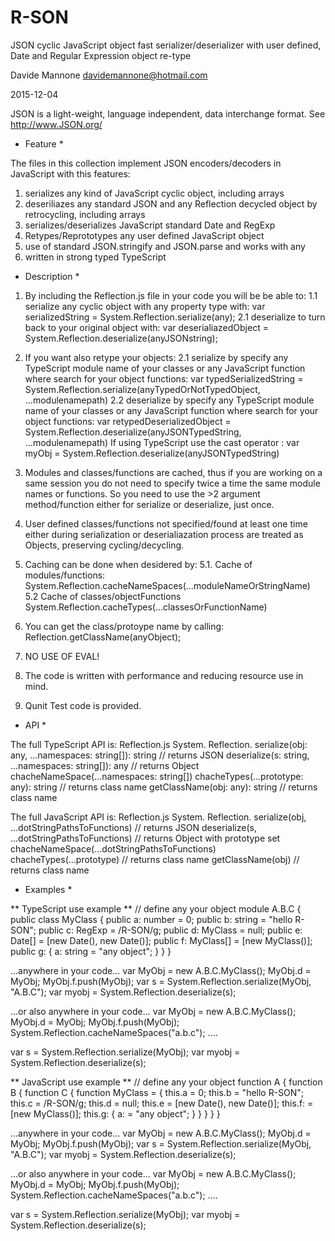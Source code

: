 # R-SON
JSON cyclic JavaScript object fast serializer/deserializer with user defined, Date and Regular Expression object re-type

Davide Mannone
davidemannone@hotmail.com

2015-12-04


JSON is a light-weight, language independent, data interchange format.
See http://www.JSON.org/


* Feature *

The files in this collection implement JSON encoders/decoders in JavaScript 
with this features:
1. serializes any kind of JavaScript cyclic object, including arrays
2. deseriliazes any standard JSON and any Reflection decycled object by 
   retrocycling, including arrays 
3. serializes/deserializes JavaScript standard Date and RegExp
4. Retypes/Reprototypes any user defined JavaScript object
5. use of standard JSON.stringify and JSON.parse and works with any
6. written in strong typed TypeScript

* Description *

1. By including the Reflection.js file in your code you will be be able to:
1.1 serialize any cyclic object with any property type with: 
    var serializedString = System.Reflection.serialize(any);
2.1 deserialize to turn back to your original object with: 
    var deserialiazedObject = System.Reflection.deserialize(anyJSONstring);

2. If you want also retype your objects:
2.1 serialize by specify any TypeScript module name of your classes or
    any JavaScript function where search for your object functions:
    var typedSerializedString = System.Reflection.serialize(anyTypedOrNotTypedObject, ...modulenamepath)
2.2 deserialize by specify any TypeScript module name of your classes or
    any JavaScript function where search for your object functions:
    var retypedDeserializedObject = System.Reflection.deserialize(anyJSONTypedString, ...modulenamepath)
    If using TypeScript use the cast operator <yourClass>:
    var myObj = <myObjClass>System.Reflection.deserialize(anyJSONTypedString)
    
3. Modules and classes/functions are cached, thus if you are working on 
   a same session you do not need to specify twice a time the same module 
   names or functions. So you need to use the >2 argument method/function
   either for serialize or deserialize, just once.

4. User defined classes/functions not specified/found at least one time 
   either during serialization or deserialiazation process are treated as 
   Objects, preserving cycling/decycling. 

5. Caching can be done when desidered by:
5.1.  Cache of modules/functions:
      System.Reflection.cacheNameSpaces(...moduleNameOrStringName)
5.2   Cache of classes/objectFunctions
      System.Reflection.cacheTypes(...classesOrFunctionName)

6. You can get the class/protoype name by calling:
   Reflection.getClassName(anyObject);

7. NO USE OF EVAL!

8. The code is written with performance and reducing resource use in mind. 

9. Qunit Test code is provided.




* API *

The full TypeScript API is:
Reflection.js
  System.
    Reflection.
      serialize(obj: any, ...namespaces: string[]): string  // returns JSON
      deserialize(s: string, ...namespaces: string[]): any  // returns Object
      chacheNameSpace(...namespaces: string[])
      chacheTypes(...prototype: any): string  // returns class name
      getClassName(obj: any): string  // returns class name
    
    
The full JavaScript API is:
Reflection.js
  System.
    Reflection.
      serialize(obj, ...dotStringPathsToFunctions)  // returns JSON
      deserialize(s, ...dotStringPathsToFunctions)  // returns Object with prototype set
      chacheNameSpace(...dotStringPathsToFunctions)
      chacheTypes(...prototype)  // returns class name
      getClassName(obj)  // returns class name


* Examples *

** TypeScript use example **
// define any your object
module A.B.C {
   public class MyClass {
      public a: number = 0;
      public b: string = "hello R-SON";
      public c: RegExp = /R-SON/g;
      public d: MyClass = null;
      public e: Date[] = [new Date(), new Date()];
      public f: MyClass[] = [new MyClass()];
      public g: {
         a: string = "any object";
      }
   }
}

...anywhere in your code...
var MyObj = new A.B.C.MyClass();
MyObj.d = MyObj;
MyObj.f.push(MyObj);
var s = System.Reflection.serialize(MyObj, "A.B.C");
var myobj = System.Reflection.deserialize(s);

...or also anywhere in your code...
var MyObj = new A.B.C.MyClass();
MyObj.d = MyObj;
MyObj.f.push(MyObj);
System.Reflection.cacheNameSpaces("a.b.c");
....

var s = System.Reflection.serialize(MyObj);
var myobj = System.Reflection.deserialize(s);

** JavaScript use example **
// define any your object
function A {
   function B {
      function C {
         function MyClass = {
            this.a = 0;
            this.b = "hello R-SON";
            this.c = /R-SON/g;
            this.d = null;
            this.e = [new Date(), new Date()];
            this.f: = [new MyClass()];
            this.g: {
               a: = "any object";
            }
         }
      }
   }
}

...anywhere in your code...
var MyObj = new A.B.C.MyClass();
MyObj.d = MyObj;
MyObj.f.push(MyObj);
var s = System.Reflection.serialize(MyObj, "A.B.C");
var myobj = System.Reflection.deserialize(s);

...or also anywhere in your code...
var MyObj = new A.B.C.MyClass();
MyObj.d = MyObj;
MyObj.f.push(MyObj);
System.Reflection.cacheNameSpaces("a.b.c");
....

var s = System.Reflection.serialize(MyObj);
var myobj = System.Reflection.deserialize(s);

